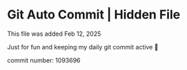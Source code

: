 # Git Auto Commit | Hidden File

This file was added Feb 12, 2025

Just for fun and keeping my daily git commit active 🤪

commit number: 1093696
